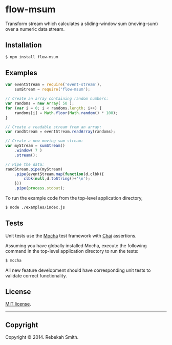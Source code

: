 flow-msum
=========

Transform stream which calculates a sliding-window sum (moving-sum) over a numeric data stream.

## Installation

```bash
$ npm install flow-msum
```

## Examples

``` javascript
var eventStream = require('event-stream'),
	sumStream = require('flow-msum');

// Create an array containing random numbers:
var randoms = new Array( 50 );
for (var i = 0; i < randoms.length; i++) {
    randoms[i] = Math.floor(Math.random() * 100);
}

// Create a readable stream from an array:
var randStream = eventStream.readArray(randoms);

// Create a new moving sum stream:
var myStream = sumStream()
	.window( 7 )
	.stream();

// Pipe the data:
randStream.pipe(myStream)
    .pipe(eventStream.map(function(d,clbk){
		clbk(null,d.toString()+'\n');
    }))
    .pipe(process.stdout);
```

To run the example code from the top-level application directory,
```bash
$ node ./examples/index.js
```

## Tests

Unit tests use the [Mocha](http://visionmedia.github.io/mocha) test framework with [Chai](http://chaijs.com) assertions.

Assuming you have globally installed Mocha, execute the following command in the top-level application directory to run the tests:
```bash
$ mocha
```

All new feature development should have corresponding unit tests to validate correct functionality. 


## License

[MIT license](http://opensource.org/licenses/MIT).

---
## Copyright

Copyright © 2014. Rebekah Smith.




